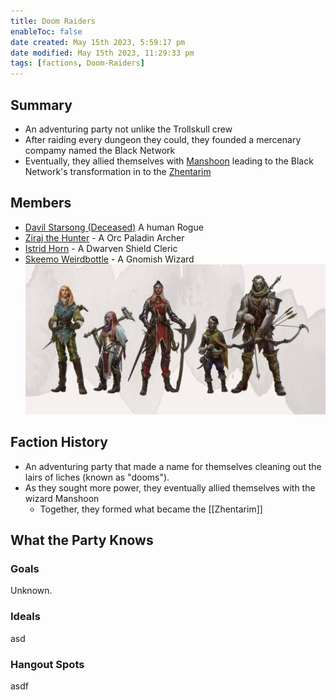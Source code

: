 ```yaml
---
title: Doom Raiders
enableToc: false
date created: May 15th 2023, 5:59:17 pm
date modified: May 15th 2023, 11:29:33 pm
tags: [factions, Doom-Raiders]
---
```

## Summary
- An adventuring party not unlike the Trollskull crew
- After raiding every dungeon they could, they founded a mercenary compamy named the Black Network
- Eventually, they allied themselves with [Manshoon](../NPCs/Manshoon.md) leading to the Black Network's transformation in to the [Zhentarim](Zhentarim.md)

## Members
- [Davil Starsong (Deceased)](../NPCs/Davil%20Starsong%20(Deceased).md) A human Rogue
- [Ziraj the Hunter](../NPCs/Ziraj%20the%20Hunter.md) - A Orc Paladin Archer
- [Istrid Horn](../NPCs/Istrid%20Horn.md) - A Dwarven Shield Cleric
- [Skeemo Weirdbottle](../NPCs/Skeemo%20Weirdbottle.md) - A Gnomish Wizard
![](attachments/Pasted%20image%2020230515222747.png)
## Faction History
- An adventuring party that made a name for themselves cleaning out the lairs of liches (known as "dooms").
- As they sought more power, they eventually allied themselves with the wizard Manshoon
	- Together, they formed what became the [[Zhentarim]]

## What the Party Knows
### Goals
Unknown.
### Ideals
asd
### Hangout Spots
asdf
